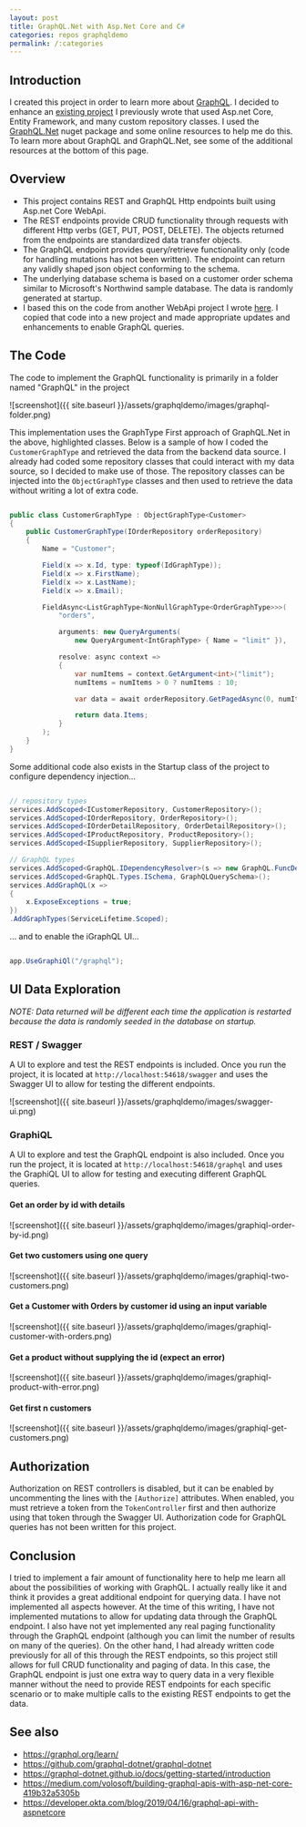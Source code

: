 ```yaml
---
layout: post
title: GraphQL.Net with Asp.Net Core and C# 
categories: repos graphqldemo
permalink: /:categories
---
```


## Introduction

I created this project in order to learn more about [GraphQL](https://graphql.org).  I decided to enhance an [existing project](https://github.com/jgradt/Angular4Demo/tree/master/WebApiDemo) I previously wrote that used Asp.net Core, Entity Framework, and many custom repository classes.  I used the [GraphQL.Net](https://github.com/graphql-dotnet/graphql-dotnet) nuget package and some online resources to help me do this.  To learn more about GraphQL and GraphQL.Net, see some of the additional resources at the bottom of this page.

## Overview

* This project contains REST and GraphQL Http endpoints built using Asp.net Core WebApi.  
* The REST endpoints provide CRUD functionality through requests with different Http verbs (GET, PUT, POST, DELETE). The objects returned from the endpoints are standardized data transfer objects.  
* The GraphQL endpoint provides query/retrieve functionality only (code for handling mutations has not been written).  The endpoint can return any validly shaped json object conforming to the schema.
* The underlying database schema is based on a customer order schema similar to Microsoft's Northwind sample database.  The data is randomly generated at startup.
* I based this on the code from another WebApi project I wrote [here](https://github.com/jgradt/Angular4Demo/tree/master/WebApiDemo).  I copied that code into a new project and made appropriate updates and enhancements to enable GraphQL queries.

## The Code

The code to implement the GraphQL functionality is primarily in a folder named "GraphQL" in the project

![screenshot]({{ site.baseurl }}/assets/graphqldemo/images/graphql-folder.png)

This implementation uses the GraphType First approach of GraphQL.Net in the above, highlighted classes.  Below is a sample of how I coded the `CustomerGraphType` and retrieved the data from the backend data source.  I already had coded some repository classes that could interact with my data source, so I decided to make use of those.  The repository classes can be injected into the `ObjectGraphType` classes and then used to retrieve the data without writing a lot of extra code.

```csharp

public class CustomerGraphType : ObjectGraphType<Customer>
{
    public CustomerGraphType(IOrderRepository orderRepository)
    {
        Name = "Customer";

        Field(x => x.Id, type: typeof(IdGraphType));
        Field(x => x.FirstName);
        Field(x => x.LastName);
        Field(x => x.Email);

        FieldAsync<ListGraphType<NonNullGraphType<OrderGraphType>>>(
            "orders",

            arguments: new QueryArguments(
                new QueryArgument<IntGraphType> { Name = "limit" }),

            resolve: async context =>
            {
                var numItems = context.GetArgument<int>("limit");
                numItems = numItems > 0 ? numItems : 10;

                var data = await orderRepository.GetPagedAsync(0, numItems, filter: o => o.CustomerId == context.Source.Id);

                return data.Items;
            }
        );
    }
}

```

Some additional code also exists in the Startup class of the project to configure dependency injection…

```csharp

// repository types
services.AddScoped<ICustomerRepository, CustomerRepository>();
services.AddScoped<IOrderRepository, OrderRepository>();
services.AddScoped<IOrderDetailRepository, OrderDetailRepository>();
services.AddScoped<IProductRepository, ProductRepository>();
services.AddScoped<ISupplierRepository, SupplierRepository>();

// GraphQL types
services.AddScoped<GraphQL.IDependencyResolver>(s => new GraphQL.FuncDependencyResolver(s.GetRequiredService));
services.AddScoped<GraphQL.Types.ISchema, GraphQLQuerySchema>();
services.AddGraphQL(x =>
{
    x.ExposeExceptions = true;
})
.AddGraphTypes(ServiceLifetime.Scoped);

```

… and to enable the iGraphQL UI…

```csharp

app.UseGraphiQl("/graphql");

```

## UI Data Exploration

*NOTE:  Data returned will be different each time the application is restarted because the data is randomly seeded in the database on startup.*

### REST / Swagger

A UI to explore and test the REST endpoints is included.  Once you run the project, it is located at `http://localhost:54618/swagger` and uses the Swagger UI to allow for testing the different endpoints.

![screenshot]({{ site.baseurl }}/assets/graphqldemo/images/swagger-ui.png)

### GraphiQL

A UI to explore and test the GraphQL endpoint is also included.  Once you run the project, it is located at `http://localhost:54618/graphql` and uses the GraphiQL UI to allow for testing and executing different GraphQL queries.  

#### Get an order by id with details

![screenshot]({{ site.baseurl }}/assets/graphqldemo/images/graphiql-order-by-id.png)

#### Get two customers using one query

![screenshot]({{ site.baseurl }}/assets/graphqldemo/images/graphiql-two-customers.png)

#### Get a Customer with Orders by customer id using an input variable

![screenshot]({{ site.baseurl }}/assets/graphqldemo/images/graphiql-customer-with-orders.png)

#### Get a product without supplying the id (expect an error)

![screenshot]({{ site.baseurl }}/assets/graphqldemo/images/graphiql-product-with-error.png)

#### Get first n customers

![screenshot]({{ site.baseurl }}/assets/graphqldemo/images/graphiql-get-customers.png)

## Authorization

Authorization on REST controllers is disabled, but it can be enabled by uncommenting the lines with the `[Authorize]` attributes.  When enabled, you must retrieve a token from the `TokenController` first and then authorize using that token through the Swagger UI.  Authorization code for GraphQL queries has not been written for this project.

## Conclusion

I tried to implement a fair amount of functionality here to help me learn all about the possibilities of working with GraphQL.  I actually really like it and think it provides a great additional endpoint for querying data.  I have not implemented all aspects however.  At the time of this writing, I have not implemented mutations to allow for updating data through the GraphQL endpoint.  I also have not yet implemented any real paging functionality through the GraphQL endpoint (although you can limit the number of results on many of the queries).  On the other hand, I had already written code previously for all of this through the REST endpoints, so this project still allows for full CRUD functionality and paging of data.  In this case, the GraphQL endpoint is just one extra way to query data in a very flexible manner without the need to provide REST endpoints for each specific scenario or to make multiple calls to the existing REST endpoints to get the data.

## See also

* <https://graphql.org/learn/>
* <https://github.com/graphql-dotnet/graphql-dotnet>
* <https://graphql-dotnet.github.io/docs/getting-started/introduction>
* <https://medium.com/volosoft/building-graphql-apis-with-asp-net-core-419b32a5305b>
* <https://developer.okta.com/blog/2019/04/16/graphql-api-with-aspnetcore>
